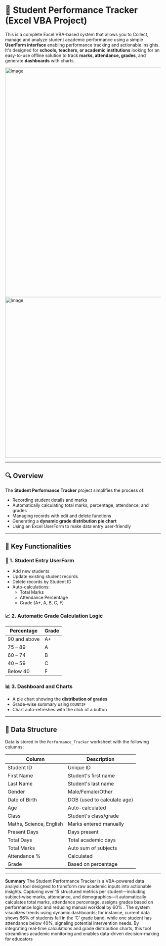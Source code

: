 # 📘 Student Performance Tracker (Excel VBA Project)

This is a complete Excel VBA-based system that allows you to Collect, manage and analyze student academic performance using a simple **UserForm interface** enabling performance tracking and actionable insights. It's designed for **schools, teachers, or academic institutions** looking for an easy-to-use offline solution to track **marks, attendance, grades**, and generate **dashboards** with charts.

<img width="1899" height="741" alt="Image" src="https://github.com/user-attachments/assets/eec9652f-dc33-4d0f-8ebd-a701f20949fa" />

<img width="1046" height="519" alt="Image" src="https://github.com/user-attachments/assets/b428dfc2-1a5b-46b2-a3d9-01d3736707cc" />

---

## 🔍 Overview

The **Student Performance Tracker** project simplifies the process of:
- Recording student details and marks
- Automatically calculating total marks, percentage, attendance, and grades
- Managing records with edit and delete functions
- Generating a **dynamic grade distribution pie chart**
- Using an Excel UserForm to make data entry user-friendly

---

## 🧠 Key Functionalities

### 🎯 1. **Student Entry UserForm**
- Add new students
- Update existing student records
- Delete records by Student ID
- Auto-calculations:
  - Total Marks
  - Attendance Percentage
  - Grade (A+, A, B, C, F)

### 📈 2. **Automatic Grade Calculation Logic**
| Percentage      | Grade |
|-----------------|--------|
| 90 and above    | A+     |
| 75 – 89         | A      |
| 60 – 74         | B      |
| 40 – 59         | C      |
| Below 40        | F      |

### 📊 3. **Dashboard and Charts**
- A pie chart showing the **distribution of grades**
- Grade-wise summary using `COUNTIF`
- Chart auto-refreshes with the click of a button

---

## 📄 Data Structure

Data is stored in the `Performance_Tracker` worksheet with the following columns:

| Column            | Description                      |
|-------------------|----------------------------------|
| Student ID        | Unique ID                        |
| First Name        | Student's first name             |
| Last Name         | Student's last name              |
| Gender            | Male/Female/Other                |
| Date of Birth     | DOB (used to calculate age)      |
| Age               | Auto-calculated                  |
| Class             | Student's class/grade            |
| Maths, Science, English | Marks entered manually   |
| Present Days      | Days present                     |
| Total Days        | Total academic days              |
| Total Marks       | Auto sum of subjects             |
| Attendance %      | Calculated                       |
| Grade             | Based on percentage              |


---
**Summary**
The Student Performance Tracker is a VBA-powered data analysis tool designed to transform raw academic inputs into actionable insights. Capturing over 15 structured metrics per student—including subject-wise marks, attendance, and demographics—it automatically calculates total marks, attendance percentage, assigns grades based on performance logic and reducing manual workloal by 60% . The system visualizes trends using dynamic dashboards; for instance, current data shows 66% of students fall in the ‘C’ grade band, while one student has attendance below 40%, signaling potential intervention needs. By integrating real-time calculations and grade distribution charts, this tool streamlines academic monitoring and enables data-driven decision-making for educators






